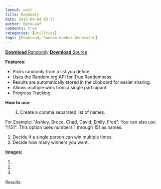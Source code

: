 ```yaml
---
layout: post
title: Randomly
date: 2015-08-04 03:57
author: BetaLeaf
comments: true
categories: [Utilities]
tags: [Download, Random Number Generator]
---
```

<div class="body">
<div><a href="http://betaleaf.net/dl/randomly.exe"><strong>Download</strong> Randomly</a>
<a href="http://betaleaf.net/dl/randomly.au3?dl=1"><strong>Download</strong> Source</a></div>
<div></div>
<div>

<strong>Features:</strong>
<ul>
	<li>Picks randomly from a list you define.</li>
	<li>Uses the Random.org API for True Randomness.</li>
	<li>Results are automatically stored in the clipboard for easier sharing.</li>
	<li>Allows multiple wins from a single participant</li>
	<li>Progress Tracking</li>
</ul>
<strong>How to use:</strong>
<ol>
<ol>
	<li>Create a comma separated list of names.</li>
</ol>
</ol>
For Example: "Ashley, Bruce, Chad, David, Emily, Fred".
You can also use "!151". This option uses numbers 1 through 151 as names.
<ol>
	<li>Decide if a single person can win multiple times.</li>
	<li>Decide how many winners you want.</li>
</ol>
<strong>Images:</strong>
<ol>
	<li><img class="alignnone" src="http://i.imgur.com/sj0Ufra.png" alt="" /></li>
	<li><img class="alignnone" src="http://i.imgur.com/Owi2AOc.png" alt="" /></li>
	<li><img src="http://i.imgur.com/4ogtfjH.png" alt="" /></li>
</ol>
Results: <img src="http://i.imgur.com/Fz7P7FH.png" alt="" />

</div>
</div>
